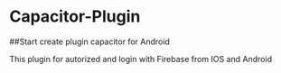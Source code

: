 # Capacitor-Plugin

##Start create plugin capacitor for Android

This plugin for autorized and login with Firebase from IOS and Android 